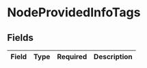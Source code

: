 # NodeProvidedInfoTags


## Fields

| Field       | Type        | Required    | Description |
| ----------- | ----------- | ----------- | ----------- |